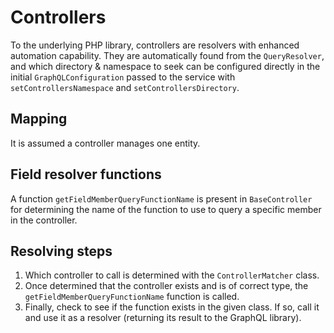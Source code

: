 # Controllers

To the underlying PHP library, controllers are resolvers with enhanced automation capability. They are automatically found from the `QueryResolver`, and which directory & namespace to seek can be configured directly in the initial `GraphQLConfiguration` passed to the service with `setControllersNamespace` and `setControllersDirectory`.

## Mapping

It is assumed a controller manages one entity. 

## Field resolver functions

A function `getFieldMemberQueryFunctionName` is present in `BaseController` for determining the name of the function to use to query a specific member in the controller.

## Resolving steps

1. Which controller to call is determined with the `ControllerMatcher` class.
2. Once determined that the controller exists and is of correct type, the `getFieldMemberQueryFunctionName` function is called.
3. Finally, check to see if the function exists in the given class. If so, call it and use it as a resolver (returning its result to the GraphQL library).
